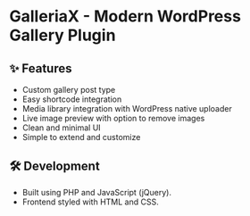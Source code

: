 # GalleriaX - Modern WordPress Gallery Plugin


## ✨ Features

- Custom gallery post type
- Easy shortcode integration
- Media library integration with WordPress native uploader
- Live image preview with option to remove images
- Clean and minimal UI
- Simple to extend and customize

## 🛠️ Development
- Built using PHP and JavaScript (jQuery).
- Frontend styled with HTML and CSS.
